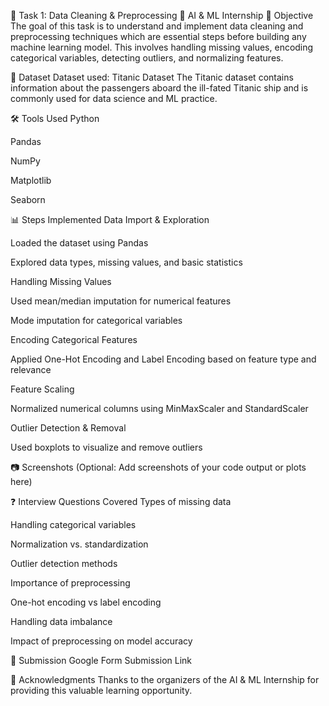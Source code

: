 🧹 Task 1: Data Cleaning & Preprocessing
🚀 AI & ML Internship
📌 Objective
The goal of this task is to understand and implement data cleaning and preprocessing techniques which are essential steps before building any machine learning model. This involves handling missing values, encoding categorical variables, detecting outliers, and normalizing features.

📁 Dataset
Dataset used: Titanic Dataset
The Titanic dataset contains information about the passengers aboard the ill-fated Titanic ship and is commonly used for data science and ML practice.

🛠 Tools Used
Python

Pandas

NumPy

Matplotlib

Seaborn

📊 Steps Implemented
Data Import & Exploration

Loaded the dataset using Pandas

Explored data types, missing values, and basic statistics

Handling Missing Values

Used mean/median imputation for numerical features

Mode imputation for categorical variables

Encoding Categorical Features

Applied One-Hot Encoding and Label Encoding based on feature type and relevance

Feature Scaling

Normalized numerical columns using MinMaxScaler and StandardScaler

Outlier Detection & Removal

Used boxplots to visualize and remove outliers

📷 Screenshots
(Optional: Add screenshots of your code output or plots here)

❓ Interview Questions Covered
Types of missing data

Handling categorical variables

Normalization vs. standardization

Outlier detection methods

Importance of preprocessing

One-hot encoding vs label encoding

Handling data imbalance

Impact of preprocessing on model accuracy

📎 Submission
Google Form Submission Link

🤝 Acknowledgments
Thanks to the organizers of the AI & ML Internship for providing this valuable learning opportunity.
